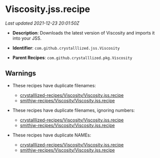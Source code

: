 # Viscosity.jss.recipe

_Last updated 2021-12-23 20:01:50Z_

- **Description**: Downloads the latest version of Viscosity and imports it into your JSS.

- **Identifier**: `com.github.crystalllized.jss.Viscosity`

- **Parent Recipes**: `com.github.crystalllized.pkg.Viscosity`


## Warnings

- These recipes have duplicate filenames:
    - [crystalllized-recipes/Viscosity/Viscosity.jss.recipe](/autopkg-dupe-tracker/crystalllized-recipes/Viscosity/Viscosity.jss.recipe)
    - [smithjw-recipes/Viscosity/Viscosity.jss.recipe](/autopkg-dupe-tracker/smithjw-recipes/Viscosity/Viscosity.jss.recipe)

- These recipes have duplicate filenames, ignoring numbers:
    - [crystalllized-recipes/Viscosity/Viscosity.jss.recipe](/autopkg-dupe-tracker/crystalllized-recipes/Viscosity/Viscosity.jss.recipe)
    - [smithjw-recipes/Viscosity/Viscosity.jss.recipe](/autopkg-dupe-tracker/smithjw-recipes/Viscosity/Viscosity.jss.recipe)

- These recipes have duplicate NAMEs:
    - [crystalllized-recipes/Viscosity/Viscosity.jss.recipe](/autopkg-dupe-tracker/crystalllized-recipes/Viscosity/Viscosity.jss.recipe)
    - [smithjw-recipes/Viscosity/Viscosity.jss.recipe](/autopkg-dupe-tracker/smithjw-recipes/Viscosity/Viscosity.jss.recipe)